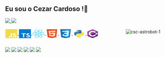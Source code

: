 
 ## Eu sou o Cezar Cardoso !👋
 <div>
 <a href="https://github.com/cezar-deev">
 <img altura="180em" src="https://github-readme-stats.vercel.app/api?username=Cezar-deev&show_icons=true&theme=tokyonight&include_all_commits=true&count_private=true"/>
 <img altura="180em" src="https://github-readme-stats.vercel.app/api/top-langs/?username=cezar-deev&layout=compact&langs_count=7&theme=tokyonight"/>
 </div>

 <div style="display: inline_block"><br>
  <img align="center" alt="csc-Js" height="30" width="40" src="https://raw.githubusercontent.com/devicons/devicon/master/icons/javascript/javascript-plain.svg">
  <img align="center" alt="cscTS" height="30" width="40" src="https://raw.githubusercontent.com/devicons/devicon/master/icons/typescript/typescript-plain.svg">
  <img align="center" alt="csc-React" height="30" width="40" src="https://raw.githubusercontent.com/devicons/devicon/master/icons/react/react-original.svg">
  <img align="center" alt="csc-HTML" height="30" width="40" src="https://raw.githubusercontent.com/devicons/devicon/master/icons/html5/html5-original.svg">
  <img align="center" alt="csc-CSS" height="30" width="40" src="https://raw.githubusercontent.com/devicons/devicon/master/icons/css3/css3-original.svg">
  <img align="center" alt="csc-Python" height="30" width="40" src="https://raw.githubusercontent.com/devicons/devicon/master/icons/python/python-original.svg">
  <img align="center" alt="csc-Csharp" height="30" width="40" src="https://raw.githubusercontent.com/devicons/devicon/master/icons/csharp/csharp-original.svg">
  <img align="right" alt="csc-astrobot-1" src="https://farm8.staticflickr.com/7881/31914878607_25f295492a_o.gif">
</div>

##

<div> 
  <a href="" target="_blank"><img src="https://img.shields.io/badge/YouTube-FF0000?style=for-the-badge&logo=youtube&logoColor=white" target="_blank"></a>
  <a href="" target="_blank"><img src="https://img.shields.io/badge/-Instagram-%23E4405F?style=for-the-badge&logo=instagram&logoColor=white" target="_blank"></a>
 	<a href="" target="_blank"><img src="https://img.shields.io/badge/Twitch-9146FF?style=for-the-badge&logo=twitch&logoColor=white" target="_blank"></a>
  <a href="" target="_blank"><img src="https://img.shields.io/badge/Discord-7289DA?style=for-the-badge&logo=discord&logoColor=white" target="_blank"></a> 
  <a href="" ><img src="https://img.shields.io/badge/-Gmail-%23333?style=for-the-badge&logo=gmail&logoColor=white" target="_blank"></a>
  <a href="" target="_blank"><img src="https://www.linkedin.com/in/cezar-dos-santos-cardoso-01b4b585/badge/-LinkedIn-%230077B5?style=for-the-badge&logo=linkedin&logoColor=white" target="_blank"></a>   
  
 </div>   
